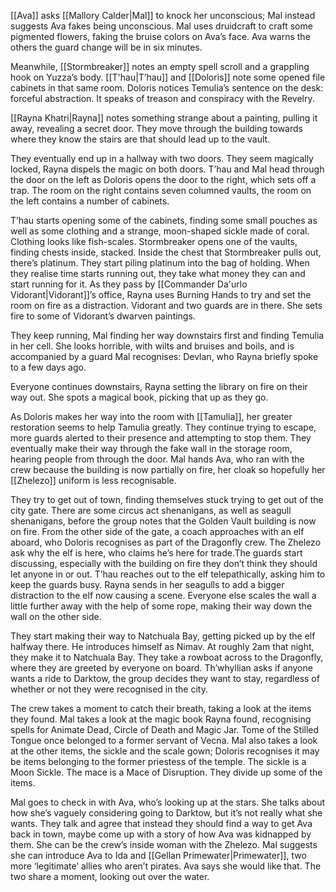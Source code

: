 [[Ava]] asks [[Mallory Calder|Mal]] to knock her unconscious; Mal instead suggests Ava fakes being unconscious. Mal uses druidcraft to craft some pigmented flowers, faking the bruise colors on Ava’s face. Ava warns the others the guard change will be in six minutes.

Meanwhile, [[Stormbreaker]] notes an empty spell scroll and a grappling hook on Yuzza’s body. [[T'hau|T’hau]] and [[Doloris]] note some opened file cabinets in that same room. Doloris notices Temulia’s sentence on the desk: forceful abstraction. It speaks of treason and conspiracy with the Revelry. 

[[Rayna Khatri|Rayna]] notes something strange about a painting, pulling it away, revealing a secret door. They move through the building towards where they know the stairs are that should lead up to the vault. 

They eventually end up in a hallway with two doors. They seem magically locked, Rayna dispels the magic on both doors. T’hau and Mal head through the door on the left as Doloris opens the door to the right, which sets off a trap. The room on the right contains seven columned vaults, the room on the left contains a number of cabinets.

T’hau starts opening some of the cabinets, finding some small pouches as well as some clothing and a strange, moon-shaped sickle made of coral. Clothing looks like fish-scales. 
Stormbreaker opens one of the vaults, finding chests inside, stacked. Inside the chest that Stormbreaker pulls out, there’s platinum. They start piling platinum into the bag of holding. 
When they realise time starts running out, they take what money they can and start running for it. As they pass by [[Commander Da'urlo Vidorant|Vidorant]]’s office, Rayna uses Burning Hands to try and set the room on fire as a distraction. Vidorant and two guards are in there. She sets fire to some of Vidorant’s dwarven paintings.

They keep running, Mal finding her way downstairs first and finding Temulia in her cell. She looks horrible, with wilts and bruises and boils, and is accompanied by a guard Mal recognises: Devlan, who Rayna briefly spoke to a few days ago. 

Everyone continues downstairs, Rayna setting the library on fire on their way out. She spots a magical book, picking that up as they go. 

As Doloris makes her way into the room with [[Tamulia]], her greater restoration seems to help Tamulia greatly. They continue trying to escape, more guards alerted to their presence and attempting to stop them. They eventually make their way through the fake wall in the storage room, hearing people from through the door. Mal hands Ava, who ran with the crew because the building is now partially on fire, her cloak so hopefully her [[Zhelezo]] uniform is less recognisable. 

They try to get out of town, finding themselves stuck trying to get out of the city gate. There are some circus act shenanigans, as well as seagull shenanigans, before the group notes that the Golden Vault building is now on fire. From the other side of the gate, a coach approaches with an elf aboard, who Doloris recognises as part of the Dragonfly crew. 
The Zhelezo ask why the elf is here, who claims he’s here for trade.The guards start discussing, especially with the building on fire they don’t think they should let anyone in or out. T’hau reaches out to the elf telepathically, asking him to keep the guards busy. Rayna sends in her seagulls to add a bigger distraction to the elf now causing a scene. 
Everyone else scales the wall a little further away with the help of some rope, making their way down the wall on the other side. 

They start making their way to Natchuala Bay, getting picked up by the elf halfway there. He introduces himself as Nimav. At roughly 2am that night, they make it to Natchuala Bay. They take a rowboat across to the Dragonfly, where they are greeted by everyone on board. Th’whyllian asks if anyone wants a ride to Darktow, the group decides they want to stay, regardless of whether or not they were recognised in the city. 

The crew takes a moment to catch their breath, taking a look at the items they found. Mal takes a look at the magic book Rayna found, recognising spells for Animate Dead, Circle of Death and Magic Jar. Tome of the Stilled Tongue once belonged to a former servant of Vecna. Mal also takes a look at the other items, the sickle and the scale gown; Doloris recognises it may be items belonging to the former priestess of the temple. The sickle is a Moon Sickle. The mace is a Mace of Disruption. They divide up some of the items.

Mal goes to check in with Ava, who’s looking up at the stars. She talks about how she’s vaguely considering going to Darktow, but it’s not really what she wants. They talk and agree that instead they should find a way to get Ava back in town, maybe come up with a story of how Ava was kidnapped by them. She can be the crew’s inside woman with the Zhelezo. Mal suggests she can introduce Ava to Ida and [[Gellan Primewater|Primewater]], two more ‘legitimate’ allies who aren’t pirates. Ava says she would like that. The two share a moment, looking out over the water. 
